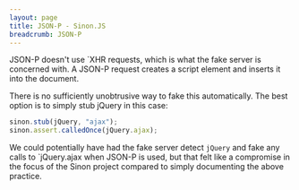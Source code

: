```yaml
---
layout: page
title: JSON-P - Sinon.JS
breadcrumb: JSON-P
---
```


JSON-P doesn't use `XHR requests, which is what the fake server is concerned with. A JSON-P request creates a script element and inserts it into the document.

There is no sufficiently unobtrusive way to fake this automatically. The best option is to simply stub jQuery in this case:

```javascript
sinon.stub(jQuery, "ajax");
sinon.assert.calledOnce(jQuery.ajax);
```

We could potentially have had the fake server detect `jQuery` and fake any calls to `jQuery.ajax when JSON-P is used, but that felt like a compromise in the focus of the Sinon project compared to simply documenting the above practice.
